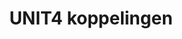 ---
title: UNIT4 koppelingen
key: unit4
image: /images/@stock/Logos/unit4-koppelingen.png
link_to: /koppelingen/unit4
klass: boekhoud 
layout: koppelingen
referral-url:

excerpt: Met onze Unit4 boekhoudkoppelingen is je administratie altijd op orde. Probeer nu! Bespaar veel tijd met een Unit4 koppeling en andere API koppelingen.
---